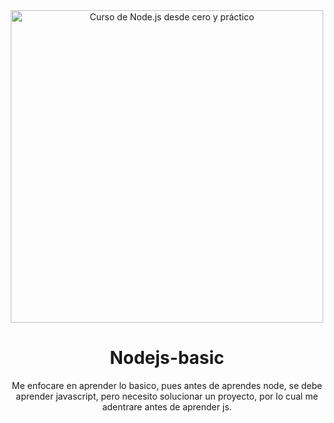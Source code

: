 <div align="center">

<img alt="Curso de Node.js desde cero y práctico" src="https://github-production-user-asset-6210df.s3.amazonaws.com/1561955/254806429-8ff74316-d49e-4358-8b1e-07d7b5a64ed4.jpeg" width="500">

# Nodejs-basic

Me enfocare en aprender lo basico, pues antes de aprendes node, se debe aprender javascript, pero necesito solucionar un proyecto, por lo cual me adentrare antes de aprender js.
